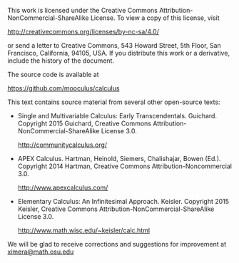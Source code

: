 This work is licensed under the Creative Commons
Attribution-NonCommercial-ShareAlike License. To view a copy of this
license, visit

  http://creativecommons.org/licenses/by-nc-sa/4.0/

or send a letter to Creative Commons, 543 Howard Street, 5th Floor,
San Francisco, California, 94105, USA. If you distribute this work or
a derivative, include the history of the document.

The source code is available at

  https://github.com/mooculus/calculus

This text contains source material from several other open-source
texts:

* Single and Multivariable Calculus: Early
  Transcendentals. Guichard. Copyright 2015 Guichard, Creative Commons
  Attribution-NonCommercial-ShareAlike License 3.0.

	http://communitycalculus.org/

* APEX Calculus. Hartman, Heinold, Siemers, Chalishajar, Bowen
  (Ed.). Copyright 2014 Hartman, Creative Commons
  Attribution-Noncommercial 3.0.

	http://www.apexcalculus.com/
	
* Elementary Calculus: An Infinitesimal Approach. Keisler. Copyright
  2015 Keisler, Creative Commons Attribution-NonCommercial-ShareAlike
  License 3.0.

	http://www.math.wisc.edu/~keisler/calc.html

We will be glad to receive corrections and suggestions for improvement
at ximera@math.osu.edu
